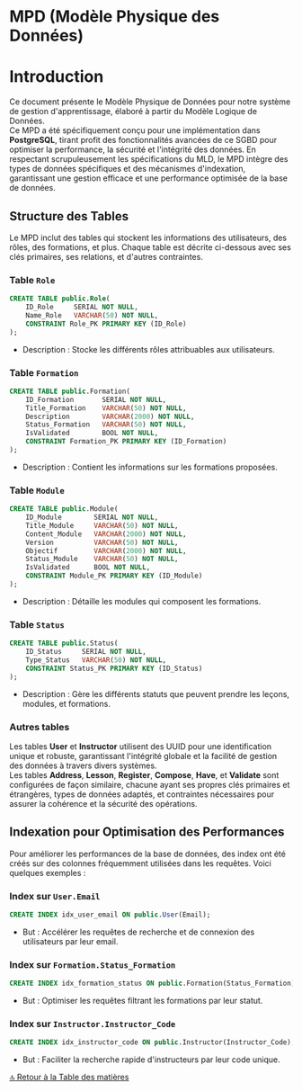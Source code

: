 # MPD (Modèle Physique des Données)

# Introduction

Ce document présente le Modèle Physique de Données pour notre système de gestion d'apprentissage, élaboré à partir du Modèle Logique de Données.  
Ce MPD a été spécifiquement conçu pour une implémentation dans **PostgreSQL**, tirant profit des fonctionnalités avancées de ce SGBD pour optimiser la performance, la sécurité et l'intégrité des données. En respectant scrupuleusement les spécifications du MLD, le MPD intègre des types de données spécifiques et des mécanismes d'indexation, garantissant une gestion efficace et une performance optimisée de la base de données.

## Structure des Tables

Le MPD inclut des tables qui stockent les informations des utilisateurs, des rôles, des formations, et plus. Chaque table est décrite ci-dessous avec ses clés primaires, ses relations, et d'autres contraintes.

### Table `Role`

```sql
CREATE TABLE public.Role(
    ID_Role     SERIAL NOT NULL,
    Name_Role   VARCHAR(50) NOT NULL,
    CONSTRAINT Role_PK PRIMARY KEY (ID_Role)
);
```

- Description : Stocke les différents rôles attribuables aux utilisateurs.

### Table `Formation`

```sql
CREATE TABLE public.Formation(
    ID_Formation       SERIAL NOT NULL,
    Title_Formation    VARCHAR(50) NOT NULL,
    Description        VARCHAR(2000) NOT NULL,
    Status_Formation   VARCHAR(50) NOT NULL,
    IsValidated        BOOL NOT NULL,
    CONSTRAINT Formation_PK PRIMARY KEY (ID_Formation)
);
```

- Description : Contient les informations sur les formations proposées.

### Table `Module`

```sql
CREATE TABLE public.Module(
    ID_Module        SERIAL NOT NULL,
    Title_Module     VARCHAR(50) NOT NULL,
    Content_Module   VARCHAR(2000) NOT NULL,
    Version          VARCHAR(50) NOT NULL,
    Objectif         VARCHAR(2000) NOT NULL,
    Status_Module    VARCHAR(50) NOT NULL,
    IsValidated      BOOL NOT NULL,
    CONSTRAINT Module_PK PRIMARY KEY (ID_Module)
);
```

- Description : Détaille les modules qui composent les formations.

### Table `Status`

```sql
CREATE TABLE public.Status(
    ID_Status     SERIAL NOT NULL,
    Type_Status   VARCHAR(50) NOT NULL,
    CONSTRAINT Status_PK PRIMARY KEY (ID_Status)
);
```

- Description : Gère les différents statuts que peuvent prendre les leçons, modules, et formations.

### Autres tables

Les tables **User** et **Instructor** utilisent des UUID pour une identification unique et robuste, garantissant l'intégrité globale et la facilité de gestion des données à travers divers systèmes.  
Les tables **Address**, **Lesson**, **Register**, **Compose**, **Have**, et **Validate** sont configurées de façon similaire, chacune ayant ses propres clés primaires et étrangères, types de données adaptés, et contraintes nécessaires pour assurer la cohérence et la sécurité des opérations.

## Indexation pour Optimisation des Performances

Pour améliorer les performances de la base de données, des index ont été créés sur des colonnes fréquemment utilisées dans les requêtes. Voici quelques exemples :

### Index sur `User.Email`

```sql
CREATE INDEX idx_user_email ON public.User(Email);
```

- But : Accélérer les requêtes de recherche et de connexion des utilisateurs par leur email.

### Index sur `Formation.Status_Formation`

```sql
CREATE INDEX idx_formation_status ON public.Formation(Status_Formation);
```

- But : Optimiser les requêtes filtrant les formations par leur statut.

### Index sur `Instructor.Instructor_Code`

```sql
CREATE INDEX idx_instructor_code ON public.Instructor(Instructor_Code);
```

- But : Faciliter la recherche rapide d'instructeurs par leur code unique.

[🔝 Retour à la Table des matières](../../README.md#table-des-matieres)
